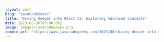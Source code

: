 ```yaml
---
layout: post
blog: "JavaCodeGeeks"
title: "Diving Deeper into React JS: Exploring Advanced Concepts"
date: 2023-08-30T07:00:00Z
image: images/javacodegeeks.png
remote_url: "https://www.javacodegeeks.com/2023/08/diving-deeper-into-react-js-exploring-advanced-concepts.html"
---
```

